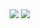 
<img src="https://github-readme-stats.vercel.app/api?username=Brandon-The-Dev&&show_icons=true&title_color=ffffff&icon_color=bb2acf&text_color=daf7dc&bg_color=151515">

<a href="https://github.com/Brandon-The-Dev/github-profile-views-counter">
    <img src="https://komarev.com/ghpvc/?username=Brandon-The-Dev&style=for-the-badge">
</a>
